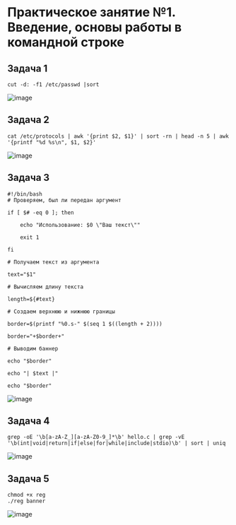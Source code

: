 # Практическое занятие №1. Введение, основы работы в командной строке

## Задача 1


```cut -d: -f1 /etc/passwd |sort```

![image](https://github.com/user-attachments/assets/86289e2e-5fb0-4f73-8a89-5c7203476113)

## Задача 2

```cat /etc/protocols | awk '{print $2, $1}' | sort -rn | head -n 5 | awk '{printf "%d %s\n", $1, $2}'```

![image](https://github.com/user-attachments/assets/7d6c8609-88c2-4746-bb7b-a4b4898deab1)

## Задача 3

```
#!/bin/bash
# Проверяем, был ли передан аргумент

if [ $# -eq 0 ]; then

    echo "Использование: $0 \"Ваш текст\""

    exit 1

fi

# Получаем текст из аргумента

text="$1"

# Вычисляем длину текста

length=${#text}

# Создаем верхнюю и нижнюю границы

border=$(printf "%0.s-" $(seq 1 $((length + 2))))

border="+$border+"

# Выводим баннер

echo "$border"

echo "| $text |"

echo "$border"
```  
![image](https://github.com/user-attachments/assets/fcd7f1b3-0ff9-4910-b739-76a36a040c64)

## Задача 4
`grep -oE '\b[a-zA-Z_][a-zA-Z0-9_]*\b' hello.c | grep -vE '\b(int|void|return|if|else|for|while|include|stdio)\b' | sort | uniq`

![image](https://github.com/user-attachments/assets/e3a3eb6b-344b-4e4e-8609-ca0d06240e0e)

## Задача 5
```
chmod +x reg
./reg banner
```
![image](https://github.com/user-attachments/assets/1802518b-4209-47f1-abbf-f89920483688)


